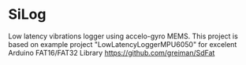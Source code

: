 # SiLog
Low latency vibrations logger using accelo-gyro MEMS.
This project is based on example project "LowLatencyLoggerMPU6050" for excelent Arduino FAT16/FAT32 Library <https://github.com/greiman/SdFat>

